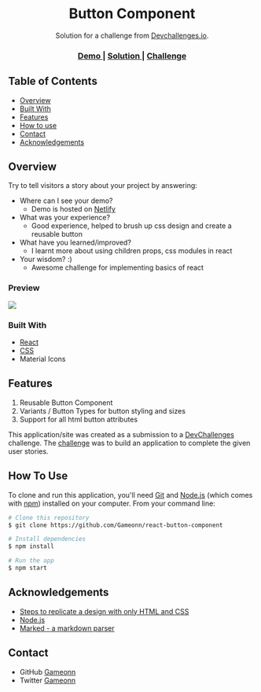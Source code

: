 <!-- Please update value in the {}  -->

<h1 align="center">Button Component</h1>

<div align="center">
   Solution for a challenge from  <a href="http://devchallenges.io" target="_blank">Devchallenges.io</a>.
</div>

<div align="center">
  <h3>
    <a href="https://button-component-dev.netlify.app/">
      Demo
    </a>
    <span> | </span>
    <a href="https://devchallenges.io/solutions/3ZO8TkijklK1VQ4c4NEP">
      Solution
    </a>
    <span> | </span>
    <a href="https://devchallenges.io/challenges/ohgVTyJCbm5OZyTB2gNY">
      Challenge
    </a>
  </h3>
</div>

<!-- TABLE OF CONTENTS -->

## Table of Contents

- [Overview](#overview)
- [Built With](#built-with)
- [Features](#features)
- [How to use](#how-to-use)
- [Contact](#contact)
- [Acknowledgements](#acknowledgements)

<!-- OVERVIEW -->

## Overview

Try to tell visitors a story about your project by answering:

- Where can I see your demo?
  - Demo is hosted on [Netlify](https://button-component-dev.netlify.app/)
- What was your experience?
  - Good experience, helped to brush up css design and create a reusable button
- What have you learned/improved?
  - I learnt more about using children props, css modules in react
- Your wisdom? :)
  - Awesome challenge for implementing basics of react

### Preview
<img src="https://user-images.githubusercontent.com/6601996/184472147-e3797312-25a7-43c7-8600-ea545a78bd3e.png" />


### Built With

<!-- This section should list any major frameworks that you built your project using. Here are a few examples.-->

- [React](https://reactjs.org/)
- [CSS](https://developer.mozilla.org/en-US/docs/Web/CSS)
- Material Icons

## Features

<!-- List the features of your application or follow the template. Don't share the figma file here :) -->

1. Reusable Button Component
2. Variants / Button Types for button styling and sizes
3. Support for all html button attributes

This application/site was created as a submission to a [DevChallenges](https://devchallenges.io/challenges) challenge. The [challenge](https://devchallenges.io/challenges/ohgVTyJCbm5OZyTB2gNY) was to build an application to complete the given user stories.


## How To Use

<!-- This is an example, please update according to your application -->

To clone and run this application, you'll need [Git](https://git-scm.com) and [Node.js](https://nodejs.org/en/download/) (which comes with [npm](http://npmjs.com)) installed on your computer. From your command line:

```bash
# Clone this repository
$ git clone https://github.com/Gameonn/react-button-component

# Install dependencies
$ npm install

# Run the app
$ npm start
```

## Acknowledgements

<!-- This section should list any articles or add-ons/plugins that helps you to complete the project. This is optional but it will help you in the future. For exmpale -->

- [Steps to replicate a design with only HTML and CSS](https://devchallenges-blogs.web.app/how-to-replicate-design/)
- [Node.js](https://nodejs.org/)
- [Marked - a markdown parser](https://github.com/chjj/marked)

## Contact

- GitHub [Gameonn](https://{github.com/Gameonn})
- Twitter [Gameonn](https://twitter.com/Ankit89Jindal)

